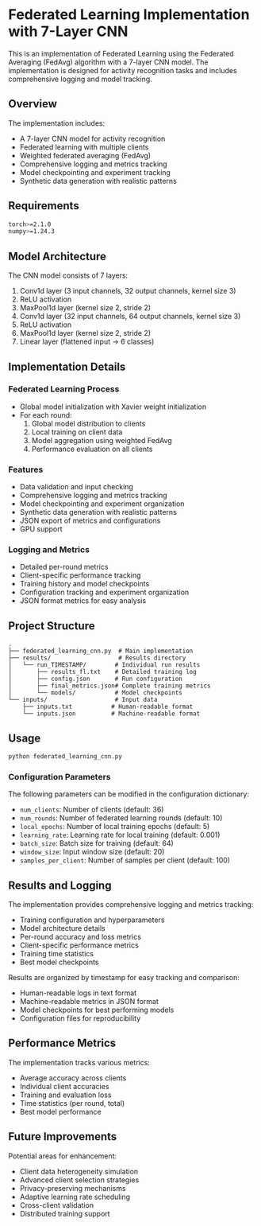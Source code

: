 # Federated Learning Implementation with 7-Layer CNN

This is an implementation of Federated Learning using the Federated Averaging (FedAvg) algorithm with a 7-layer CNN model. The implementation is designed for activity recognition tasks and includes comprehensive logging and model tracking.

## Overview

The implementation includes:
- A 7-layer CNN model for activity recognition
- Federated learning with multiple clients
- Weighted federated averaging (FedAvg)
- Comprehensive logging and metrics tracking
- Model checkpointing and experiment tracking
- Synthetic data generation with realistic patterns

## Requirements

```bash
torch>=2.1.0
numpy>=1.24.3
```

## Model Architecture

The CNN model consists of 7 layers:
1. Conv1d layer (3 input channels, 32 output channels, kernel size 3)
2. ReLU activation
3. MaxPool1d layer (kernel size 2, stride 2)
4. Conv1d layer (32 input channels, 64 output channels, kernel size 3)
5. ReLU activation
6. MaxPool1d layer (kernel size 2, stride 2)
7. Linear layer (flattened input → 6 classes)

## Implementation Details

### Federated Learning Process
- Global model initialization with Xavier weight initialization
- For each round:
  1. Global model distribution to clients
  2. Local training on client data
  3. Model aggregation using weighted FedAvg
  4. Performance evaluation on all clients

### Features
- Data validation and input checking
- Comprehensive logging and metrics tracking
- Model checkpointing and experiment organization
- Synthetic data generation with realistic patterns
- JSON export of metrics and configurations
- GPU support

### Logging and Metrics
- Detailed per-round metrics
- Client-specific performance tracking
- Training history and model checkpoints
- Configuration tracking and experiment organization
- JSON format metrics for easy analysis

## Project Structure

```
.
├── federated_learning_cnn.py  # Main implementation
├── results/                   # Results directory
│   └── run_TIMESTAMP/        # Individual run results
│       ├── results_fl.txt    # Detailed training log
│       ├── config.json       # Run configuration
│       ├── final_metrics.json# Complete training metrics
│       └── models/           # Model checkpoints
└── inputs/                   # Input data
    ├── inputs.txt           # Human-readable format
    └── inputs.json          # Machine-readable format
```

## Usage

```bash
python federated_learning_cnn.py
```

### Configuration Parameters

The following parameters can be modified in the configuration dictionary:
- `num_clients`: Number of clients (default: 36)
- `num_rounds`: Number of federated learning rounds (default: 10)
- `local_epochs`: Number of local training epochs (default: 5)
- `learning_rate`: Learning rate for local training (default: 0.001)
- `batch_size`: Batch size for training (default: 64)
- `window_size`: Input window size (default: 20)
- `samples_per_client`: Number of samples per client (default: 100)

## Results and Logging

The implementation provides comprehensive logging and metrics tracking:
- Training configuration and hyperparameters
- Model architecture details
- Per-round accuracy and loss metrics
- Client-specific performance metrics
- Training time statistics
- Best model checkpoints

Results are organized by timestamp for easy tracking and comparison:
- Human-readable logs in text format
- Machine-readable metrics in JSON format
- Model checkpoints for best performing models
- Configuration files for reproducibility

## Performance Metrics

The implementation tracks various metrics:
- Average accuracy across clients
- Individual client accuracies
- Training and evaluation loss
- Time statistics (per round, total)
- Best model performance

## Future Improvements

Potential areas for enhancement:
- Client data heterogeneity simulation
- Advanced client selection strategies
- Privacy-preserving mechanisms
- Adaptive learning rate scheduling
- Cross-client validation
- Distributed training support 